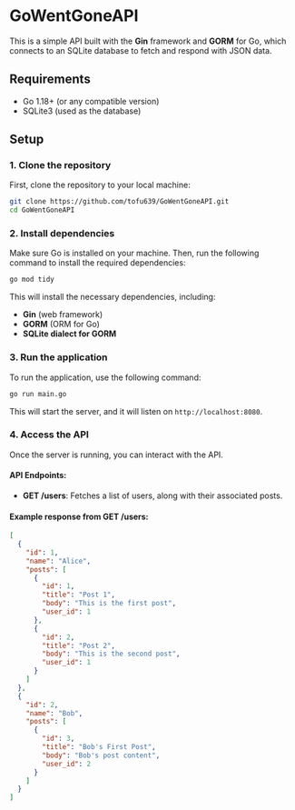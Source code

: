 
# GoWentGoneAPI

This is a simple API built with the **Gin** framework and **GORM** for Go, which connects to an SQLite database to fetch and respond with JSON data.

## Requirements

- Go 1.18+ (or any compatible version)
- SQLite3 (used as the database)

## Setup

### 1. Clone the repository

First, clone the repository to your local machine:

```bash
git clone https://github.com/tofu639/GoWentGoneAPI.git
cd GoWentGoneAPI
```

### 2. Install dependencies

Make sure Go is installed on your machine. Then, run the following command to install the required dependencies:

```bash
go mod tidy
```

This will install the necessary dependencies, including:
- **Gin** (web framework)
- **GORM** (ORM for Go)
- **SQLite dialect for GORM**

### 3. Run the application

To run the application, use the following command:

```bash
go run main.go
```

This will start the server, and it will listen on `http://localhost:8080`.

### 4. Access the API

Once the server is running, you can interact with the API.

#### API Endpoints:

- **GET /users**: Fetches a list of users, along with their associated posts.

#### Example response from **GET /users**:

```json
[
  {
    "id": 1,
    "name": "Alice",
    "posts": [
      {
        "id": 1,
        "title": "Post 1",
        "body": "This is the first post",
        "user_id": 1
      },
      {
        "id": 2,
        "title": "Post 2",
        "body": "This is the second post",
        "user_id": 1
      }
    ]
  },
  {
    "id": 2,
    "name": "Bob",
    "posts": [
      {
        "id": 3,
        "title": "Bob's First Post",
        "body": "Bob's post content",
        "user_id": 2
      }
    ]
  }
]
```
